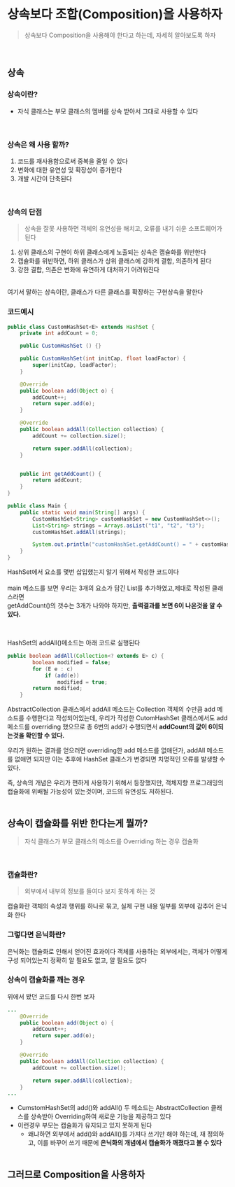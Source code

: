 # 상속보다 조합(Composition)을 사용하자
> 상속보다 Composition을 사용해야 한다고 하는데, 자세히 알아보도록 하자
<br>

## 상속
### 상속이란?
- 자식 클래스는 부모 클래스의 멤버를 상속 받아서 그대로 사용할 수 있다
<br>

### 상속은 왜 사용 할까?
1. 코드를 재사용함으로써 중복을 줄일 수 있다
2. 변화에 대한 유연성 및 확장성이 증가한다
3. 개발 시간이 단축된다
<br>

### 상속의 단점
> 상속을 잘못 사용하면 객체의 유연성을 해치고, 오류를 내기 쉬운 소프트웨어가 된다
1. 상위 클래스의 구현이 하위 클래스에게 노출되는 상속은 캡슐화를 위반한다
2. 캡슐화를 위반하면, 하위 클래스가 상위 클래스에 강하게 결합, 의존하게 된다
3. 강한 결합, 의존은 변화에 유연하게 대처하기 어려워진다
<br>
여기서 말하는 상속이란, 클래스가 다른 클래스를 확장하는 구현상속을 말한다
<br>

### 코드예시
```java
public class CustomHashSet<E> extends HashSet {
    private int addCount = 0;

    public CustomHashSet () {}

    public CustomHashSet(int initCap, float loadFactor) {
        super(initCap, loadFactor);
    }

    @Override 
    public boolean add(Object o) {
        addCount++;
        return super.add(o);
    }

    @Override
    public boolean addAll(Collection collection) {
        addCount += collection.size();

        return super.addAll(collection);
    }


    public int getAddCount() {
        return addCount;
    }
}

public class Main {
    public static void main(String[] args) {
        CustomHashSet<String> customHashSet = new CustomHashSet<>();
        List<String> strings = Arrays.asList("t1", "t2", "t3");
        customHashSet.addAll(strings);

        System.out.println("customHashSet.getAddCount() = " + customHashSet.getAddCount());
    }
}

```

HashSet에서 요소를 몇번 삽입했는지 알기 위해서 작성한 코드이다
<br>
<br>
main 메소드를 보면 우리는 3개의 요소가 담긴 List를 추가하였고,제대로 작성된 클래스라면 
<br>
getAddCount()의 갯수는 3개가 나와야 하지만, **출력결과를 보면 6이 나온것을 알 수 있다.**

<br>

HashSet의 addAll()메소드는 아래 코드로 실행된다
```java
public boolean addAll(Collection<? extends E> c) {
        boolean modified = false;
        for (E e : c)
            if (add(e))
                modified = true;
        return modified;
    }

```

AbstractCollection 클래스에서 addAll 메소드는 Collection 객체의 수만큼 add 메소드를 수행한다고 작성되어있는데,
우리가 작성한 CutomHashSet 클래스에서도 add 메소드를 overriding 했으므로 총 6번의 add가 수행되면서
**addCount의 값이 6이되는것을 확인할 수 있다.**

우리가 원하는 결과를 얻으러면 overriding한 add 메소드를 없애던가, addAll 메소드를 없애면 되지만 이는 추후에 HashSet 클래스가 변경되면 치명적인 오류를 발생할 수 있다.

 

즉, 상속의 개념은 우리가 편하게 사용하기 위해서 등장했지만, 객체지향 프로그래밍의 캡슐화에 위배될 가능성이 있는것이며, 코드의 유연성도 저하된다.
<br><br>

## 상속이 캡슐화를 위반 한다는게 뭘까?
> 자식 클래스가 부모 클래스의 메소드를 Overriding 하는 경우 캡슐화
<br>

### 캡슐화란?
> 외부에서 내부의 정보를 들여다 보지 못하게 하는 것

캡슐화란 객체의 속성과 행위를 하나로 묶고, 실제 구현 내용 일부를 외부에 감추어 은닉화 한다
<br>

### 그렇다면 은닉화란?
은닉화는 캡슐화로 인해서 얻어진 효과이다
객체를 사용하는 외부에서는, 객체가 어떻게 구성 되어있는지 정확히 알 필요도 없고, 알 필요도 없다
<br>

### 상속이 캡슐화를 깨는 경우

위에서 봤던 코드를 다시 한번 보자
```java
...
    @Override 
    public boolean add(Object o) {
        addCount++;
        return super.add(o);
    }

    @Override
    public boolean addAll(Collection collection) {
        addCount += collection.size();

        return super.addAll(collection);
    }
...
```

- CumstomHashSet의 add()와 addAll() 두 메소드는 AbstractCollection 클래스를 상속받아 Overriding하여 새로운 기능을 제공하고 있다
- 이런경우 부모는 캡슐화가 유지되고 있지 못하게 된다
  - 왜냐하면 외부에서 add()와 addAll()를 가져다 쓰기만 해야 하는데, 재 정의하고, 이를 바꾸어 쓰기 때문에 **은닉화의 개념에서 캡슐화가 깨졌다고 볼 수 있다**
<br><br>

## 그러므로 Composition을 사용하자

